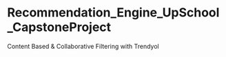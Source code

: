 # Recommendation_Engine_UpSchool_CapstoneProject
Content Based &amp; Collaborative Filtering with Trendyol 
